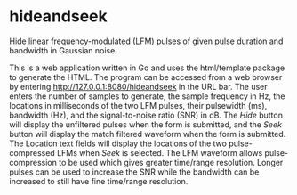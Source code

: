 # hideandseek
Hide linear frequency-modulated (LFM) pulses of given pulse duration and bandwidth in Gaussian noise.

This is a web application written in Go and uses the html/template package to generate the HTML.  The program can be accessed
from a web browser by entering http://127.0.0.1:8080/hideandseek in the URL bar.  The user enters the number of samples to 
generate, the sample frequency in Hz, the locations in milliseconds of the two LFM pulses, their pulsewidth (ms), bandwidth (Hz),
and the signal-to-noise ratio (SNR) in dB.  The <i>Hide</i> button will display the unfiltered pulses when the form is submitted, and the
<i>Seek</i> button will display the match filtered waveform when the form is submitted.  The Location text fields will display the 
locations of the two pulse-compressed LFMs when <i>Seek</i> is selected.  The LFM waveform allows pulse-compression to be used which 
gives greater time/range resolution.  Longer pulses can be used to increase the SNR while the bandwidth can be increased to 
still have fine time/range resolution.
